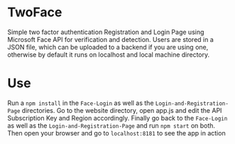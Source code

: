 # TwoFace

Simple two factor authentication Registration and Login Page using Microsoft Face API for verification and detection.
Users are stored in a JSON file, which can be uploaded to a backend if you are using one, otherwise by default it runs on localhost and local machine directory.
 
# Use

Run a `npm install` in the `Face-Login` as well as the `Login-and-Registration-Page` directories. Go to the website directory, open app.js and edit the API Subscription Key and Region accordingly. Finally go back to the `Face-Login` as well as the `Login-and-Registration-Page` and run `npm start` on both. Then open your browser and go to `localhost:8181` to see the app in action

